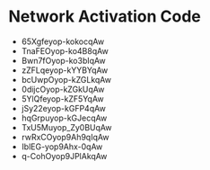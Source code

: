 # Network Activation Code
* 65Xgfeyop-kokocqAw
* TnaFEOyop-ko4B8qAw
* Bwn7fOyop-ko3bIqAw
* zZFLqeyop-kYYBYqAw
* bcUwpOyop-kZGLkqAw
* 0dijcOyop-kZGkUqAw
* 5YlQfeyop-kZF5YqAw
* jSy22eyop-kGFP4qAw
* hqGrpuyop-kGJecqAw
* TxU5Muyop_Zy0BUqAw
* rwRxCOyop9Ah9qIqAw
* IblEG-yop9Ahx-0qAw
* q-CohOyop9JPlAkqAw